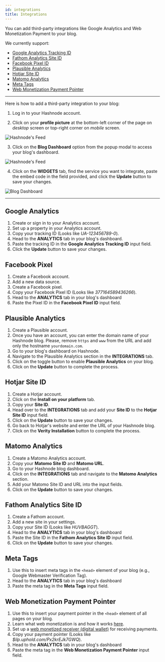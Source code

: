 ```yaml
---
id: integrations
title: Integrations
---
```


You can add third-party integrations like Google Analytics and Web Monetization Payment to your blog.

We currently support:

- [Google Analytics Tracking ID](https://analytics.google.com/analytics/web/provision/#/provision)
- [Fathom Analytics Site ID](https://usefathom.com/)
- [Facebook Pixel ID](https://web.facebook.com/business/help/314143995668266?id=1205376682832142)
- [Plausible Analytics](https://plausible.io/)
- [Hotjar Site ID](https://www.hotjar.com/)
- [Matomo Analytics](https://matomo.org/)
- [Meta Tags](https://www.wordstream.com/meta-tags)
- [Web Monetization Payment Pointer](https://webmonetization.org/)

---

Here is how to add a third-party integration to your blog:

1. Log in to your Hashnode account.

2. Click on your **profile picture** at the bottom-left corner of the page on *desktop* screen or top-right corner on *mobile* screen.

![Hashnode's Feed](https://cdn.hashnode.com/res/hashnode/image/upload/v1600711465204/4Mb1R5qj8.png)

3. Click on the **Blog Dashboard** option from the popup modal to access your blog's dashboard.

![Hashnode's Feed](https://cdn.hashnode.com/res/hashnode/image/upload/v1601380906521/1QhsZ20tP.png)

4. Click on the **WIDGETS** tab, find the service you want to integrate, paste the embed code in the field provided, and click the **Update** button to save your changes.

![Blog Dashboard](https://cdn.hashnode.com/res/hashnode/image/upload/v1611068792880/ItdoMuIoC.png)

---

## Google Analytics

1. Create or sign in to your Analytics account.
2. Set up a property in your Analytics account.
3. Copy your tracking ID (Looks like *UA-123456789-0*).
4. Head to the **ANALYTICS** tab in your blog's dashboard.
5. Paste the tracking ID in the **Google Analytics Tracking ID** input field.
6. Click the **Update** button to save your changes.

## Facebook Pixel

1. Create a Facebook account.
2. Add a new data source.
3. Create a Facebook pixel.
4. Copy your Facebook Pixel ID (Looks like *377164589436266*).
5. Head to the **ANALYTICS** tab in your blog's dashboard
6. Paste the Pixel ID in the **Facebook Pixel ID** input field.

## Plausible Analytics

1. Create a Plausible account.
2. Once you have an account, you can enter the domain name of your Hashnode blog. Please, remove `https` and `www` from the URL and add only the hostname `yourdomain.com`.
3. Go to your blog's dashboard on Hashnode.
4. Navigate to the Plausible Analytics section in the **INTEGRATIONS** tab. 
5. Click on the toggle button to enable **Plausible Analytics** on your blog.
6. Click on the **Update** button to complete the process. 

## Hotjar Site ID

1. Create a Hotjar account.
2. Click on the **Install on your platform** tab.
3. Copy your **Site ID**.
4. Head over to the **INTEGRATIONS** tab and add your **Site ID** to the **Hotjar Site ID** input field.
5. Click on the **Update** button to save your changes.
6. Go back to Hotjar's website and enter the URL of your Hashnode blog. 
7. Click on the **Verity Installation** button to complete the process.

## Matomo Analytics

1. Create a Matomo Analytics account.
2. Copy your **Matomo Site ID** and **Matomo URL**. 
3. Go to your Hashnode blog dashboard. 
4. Click on the **INTEGRATIONS** tab and navigate to the **Matomo Analytics** section. 
5. Add your Matomo Site ID and URL into the input fields.
6. Click on the **Update** button to save your changes.

## Fathom Analytics Site ID

1. Create a Fathom account.
2. Add a new site in your settings.
3. Copy your Site ID (Looks like *HUVBAGGT*).
5. Head to the **ANALYTICS** tab in your blog's dashboard
6. Paste the Site ID in the **Fathom Analytics Site ID** input field.
7. Click on the **Update** button to save your changes.

## Meta Tags

1. Use this to insert meta tags in the `<head>` element of your blog (e.g., Google Webmaster Verification Tag).
2. Head to the **ANALYTICS** tab in your blog's dashboard
3. Paste the meta tag in the **Meta Tags** input field.

## Web Monetization Payment Pointer

1. Use this to insert your payment pointer in the `<head>` element of all pages on your blog.
2. Learn what web monetization is and how it works [here](https://webmonetization.org/).
3. Set up a [web monetized receiver (digital wallet)](https://webmonetization.org/docs/ilp-wallets) for receiving payments.
4. Copy your payment pointer (Looks like *$ilp.uphold.com/Px2krEJk7GWQ*).
5. Head to the **ANALYTICS** tab in your blog's dashboard
6. Paste the meta tag in the **Web Monetization Payment Pointer** input field.